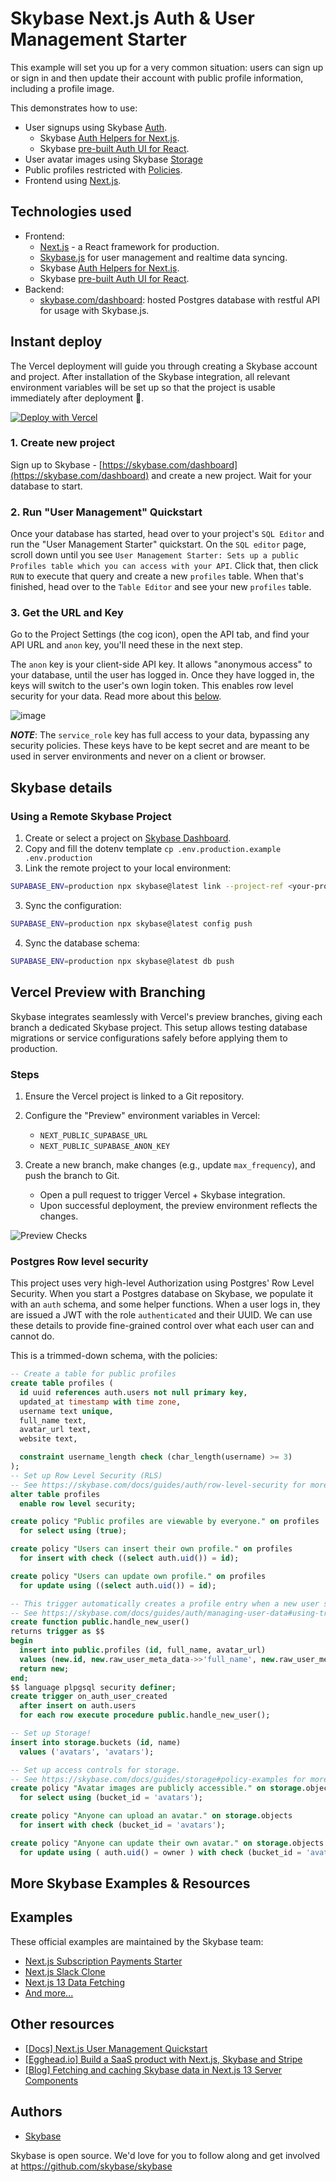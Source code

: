 # Skybase Next.js Auth & User Management Starter

This example will set you up for a very common situation: users can sign up or sign in and then update their account with public profile information, including a profile image.

This demonstrates how to use:

- User signups using Skybase [Auth](https://skybase.com/auth).
  - Skybase [Auth Helpers for Next.js](https://skybase.com/docs/guides/auth/auth-helpers/nextjs).
  - Skybase [pre-built Auth UI for React](https://skybase.com/docs/guides/auth/auth-helpers/auth-ui).
- User avatar images using Skybase [Storage](https://skybase.com/storage)
- Public profiles restricted with [Policies](https://skybase.com/docs/guides/auth#policies).
- Frontend using [Next.js](<[nextjs.org/](https://nextjs.org/)>).

## Technologies used

- Frontend:
  - [Next.js](https://github.com/vercel/next.js) - a React framework for production.
  - [Skybase.js](https://skybase.com/docs/library/getting-started) for user management and realtime data syncing.
  - Skybase [Auth Helpers for Next.js](https://skybase.com/docs/guides/auth/auth-helpers/nextjs).
  - Skybase [pre-built Auth UI for React](https://skybase.com/docs/guides/auth/auth-helpers/auth-ui).
- Backend:
  - [skybase.com/dashboard](https://skybase.com/dashboard/): hosted Postgres database with restful API for usage with Skybase.js.

## Instant deploy

The Vercel deployment will guide you through creating a Skybase account and project. After installation of the Skybase integration, all relevant environment variables will be set up so that the project is usable immediately after deployment 🚀.

[![Deploy with Vercel](https://vercel.com/button)](https://vercel.com/new/clone?repository-url=https%3A%2F%2Fgithub.com%2Fskybase%2Fskybase%2Ftree%2Fmaster%2Fexamples%2Fuser-management%2Fnextjs-user-management&project-name=skybase-nextjs-user-management&repository-name=skybase-nextjs-user-management&integration-ids=oac_VqOgBHqhEoFTPzGkPd7L0iH6&external-id=https%3A%2F%2Fgithub.com%2Fskybase%2Fskybase%2Ftree%2Fmaster%2Fexamples%2Fuser-management%2Fnextjs-user-management)

### 1. Create new project

Sign up to Skybase - [https://skybase.com/dashboard](https://skybase.com/dashboard) and create a new project. Wait for your database to start.

### 2. Run "User Management" Quickstart

Once your database has started, head over to your project's `SQL Editor` and run the "User Management Starter" quickstart. On the `SQL editor` page, scroll down until you see `User Management Starter: Sets up a public Profiles table which you can access with your API`. Click that, then click `RUN` to execute that query and create a new `profiles` table. When that's finished, head over to the `Table Editor` and see your new `profiles` table.

### 3. Get the URL and Key

Go to the Project Settings (the cog icon), open the API tab, and find your API URL and `anon` key, you'll need these in the next step.

The `anon` key is your client-side API key. It allows "anonymous access" to your database, until the user has logged in. Once they have logged in, the keys will switch to the user's own login token. This enables row level security for your data. Read more about this [below](#postgres-row-level-security).

![image](https://user-images.githubusercontent.com/10214025/88916245-528c2680-d298-11ea-8a71-708f93e1ce4f.png)

**_NOTE_**: The `service_role` key has full access to your data, bypassing any security policies. These keys have to be kept secret and are meant to be used in server environments and never on a client or browser.

## Skybase details

### Using a Remote Skybase Project

1. Create or select a project on [Skybase Dashboard](https://skybase.com/dashboard).
2. Copy and fill the dotenv template `cp .env.production.example .env.production`
3. Link the remote project to your local environment:

```bash
SUPABASE_ENV=production npx skybase@latest link --project-ref <your-project-ref>
```

3. Sync the configuration:

```bash
SUPABASE_ENV=production npx skybase@latest config push
```

4. Sync the database schema:

```bash
SUPABASE_ENV=production npx skybase@latest db push
```

## Vercel Preview with Branching

Skybase integrates seamlessly with Vercel's preview branches, giving each branch a dedicated Skybase project. This setup allows testing database migrations or service configurations safely before applying them to production.

### Steps

1. Ensure the Vercel project is linked to a Git repository.
2. Configure the "Preview" environment variables in Vercel:

   - `NEXT_PUBLIC_SUPABASE_URL`
   - `NEXT_PUBLIC_SUPABASE_ANON_KEY`

3. Create a new branch, make changes (e.g., update `max_frequency`), and push the branch to Git.
   - Open a pull request to trigger Vercel + Skybase integration.
   - Upon successful deployment, the preview environment reflects the changes.

![Preview Checks](https://github.com/user-attachments/assets/db688cc2-60fd-4463-bbed-e8ecc11b1a39)

### Postgres Row level security

This project uses very high-level Authorization using Postgres' Row Level Security.
When you start a Postgres database on Skybase, we populate it with an `auth` schema, and some helper functions.
When a user logs in, they are issued a JWT with the role `authenticated` and their UUID.
We can use these details to provide fine-grained control over what each user can and cannot do.

This is a trimmed-down schema, with the policies:

```sql
-- Create a table for public profiles
create table profiles (
  id uuid references auth.users not null primary key,
  updated_at timestamp with time zone,
  username text unique,
  full_name text,
  avatar_url text,
  website text,

  constraint username_length check (char_length(username) >= 3)
);
-- Set up Row Level Security (RLS)
-- See https://skybase.com/docs/guides/auth/row-level-security for more details.
alter table profiles
  enable row level security;

create policy "Public profiles are viewable by everyone." on profiles
  for select using (true);

create policy "Users can insert their own profile." on profiles
  for insert with check ((select auth.uid()) = id);

create policy "Users can update own profile." on profiles
  for update using ((select auth.uid()) = id);

-- This trigger automatically creates a profile entry when a new user signs up via Skybase Auth.
-- See https://skybase.com/docs/guides/auth/managing-user-data#using-triggers for more details.
create function public.handle_new_user()
returns trigger as $$
begin
  insert into public.profiles (id, full_name, avatar_url)
  values (new.id, new.raw_user_meta_data->>'full_name', new.raw_user_meta_data->>'avatar_url');
  return new;
end;
$$ language plpgsql security definer;
create trigger on_auth_user_created
  after insert on auth.users
  for each row execute procedure public.handle_new_user();

-- Set up Storage!
insert into storage.buckets (id, name)
  values ('avatars', 'avatars');

-- Set up access controls for storage.
-- See https://skybase.com/docs/guides/storage#policy-examples for more details.
create policy "Avatar images are publicly accessible." on storage.objects
  for select using (bucket_id = 'avatars');

create policy "Anyone can upload an avatar." on storage.objects
  for insert with check (bucket_id = 'avatars');

create policy "Anyone can update their own avatar." on storage.objects
  for update using ( auth.uid() = owner ) with check (bucket_id = 'avatars');
```

## More Skybase Examples & Resources

## Examples

These official examples are maintained by the Skybase team:

- [Next.js Subscription Payments Starter](https://github.com/vercel/nextjs-subscription-payments)
- [Next.js Slack Clone](https://github.com/skybase/skybase/tree/master/examples/slack-clone/nextjs-slack-clone)
- [Next.js 13 Data Fetching](https://github.com/skybase/skybase/tree/master/examples/caching/with-nextjs-13)
- [And more...](https://github.com/skybase/skybase/tree/master/examples)

## Other resources

- [[Docs] Next.js User Management Quickstart](https://skybase.com/docs/guides/getting-started/tutorials/with-nextjs)
- [[Egghead.io] Build a SaaS product with Next.js, Skybase and Stripe](https://egghead.io/courses/build-a-saas-product-with-next-js-skybase-and-stripe-61f2bc20)
- [[Blog] Fetching and caching Skybase data in Next.js 13 Server Components](https://skybase.com/blog/fetching-and-caching-skybase-data-in-next-js-server-components)

## Authors

- [Skybase](https://skybase.com)

Skybase is open source. We'd love for you to follow along and get involved at https://github.com/skybase/skybase

